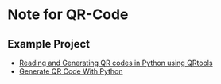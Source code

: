 # Note for QR-Code

## Example Project

* [Reading and Generating QR codes in Python using QRtools](https://www.geeksforgeeks.org/reading-generating-qr-codes-python-using-qrtools/)
* [Generate QR Code With Python](https://www.simplifiedpython.net/how-to-generate-qr-code-with-python/)

